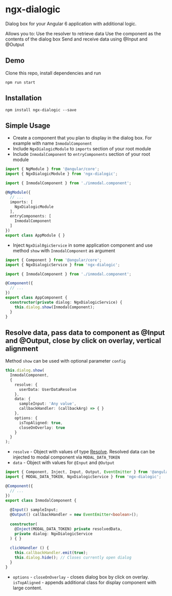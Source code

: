 # ngx-dialogic

Dialog box for your Angular 6 application with additional logic.

Allows you to:
Use the resolver to retrieve data
Use the component as the contents of the dialog box
Send and receive data using @Input and @Output

## Demo

Clone this repo, install dependencies and run

`npm run start`

## Installation

`npm install ngx-dialogic --save`

## Simple Usage

- Create a component that you plan to display in the dialog box. For example with name `InmodalComponent`
- Include `NgxDialogicModule` to `imports` section of your root module
- Include `InmodalComponent` to `entryComponents` section of your root module

```typescript
import { NgModule } from '@angular/core';
import { NgxDialogicModule } from 'ngx-dialogic';

import { InmodalComponent } from './inmodal.component';

@NgModule({
  // ...
  imports: [
    NgxDialogicModule
  ],
  entryComponents: [
    InmodalComponent
  ]
})
export class AppModule { }
```

- Inject `NgxDial0gicService` in some application component and use method `show` with `InmodalComponent` as argument

```typescript
import { Component } from '@angular/core';
import { NgxDialogicService } from 'ngx-dialogic';

import { InmodalComponent } from './inmodal.component';

@Component({
  // ...
})
export class AppComponent {
  constructor(private dialog: NgxDialogicService) {
    this.dialog.show(InmodalComponent);
  }
}
```

## Resolve data, pass data to component as @Input and @Output, close by click on overlay, vertical alignment

Method `show` can be used with optional parameter `config`

```typescript
this.dialog.show(
  InmodalComponent,
  {
    resolve: {
      userData: UserDataResolve
    },
    data: {
      sampleInput: 'Any value',
      callbackHandler: (callbackArg) => { }
    },
    options: {
      isTopAligned: true,
      closeOnOverlay: true
    }
  }
);
```

- `resolve` - Object with values of type [Resolve](https://angular.io/api/router/Resolve). Resolved data can be injected to modal component via `MODAL_DATA_TOKEN`
- `data` - Object with values for `@Input` and `@Output`

```typescript
import { Component, Inject, Input, Output, EventEmitter } from '@angular/core';
import { MODAL_DATA_TOKEN, NgxDialogicService } from 'ngx-dialogic';

@Component({
  // ...
})
export class InmodalComponent {
  
  @Input() sampleInput;
  @Output() callbackHandler = new EventEmitter<boolean>();
  
  constructor(
    @Inject(MODAL_DATA_TOKEN) private resolvedData,
    private dialog: NgxDialogicService
  ) { }
  
  clickHandler () {
    this.callbackHandler.emit(true);
    this.dialog.hide(); // Closes currently open dialog
  }
}
```

- `options` - `closeOnOverlay` - closes dialog box by click on overlay. `isTopAligned` - appends additional class for display component with large content.
